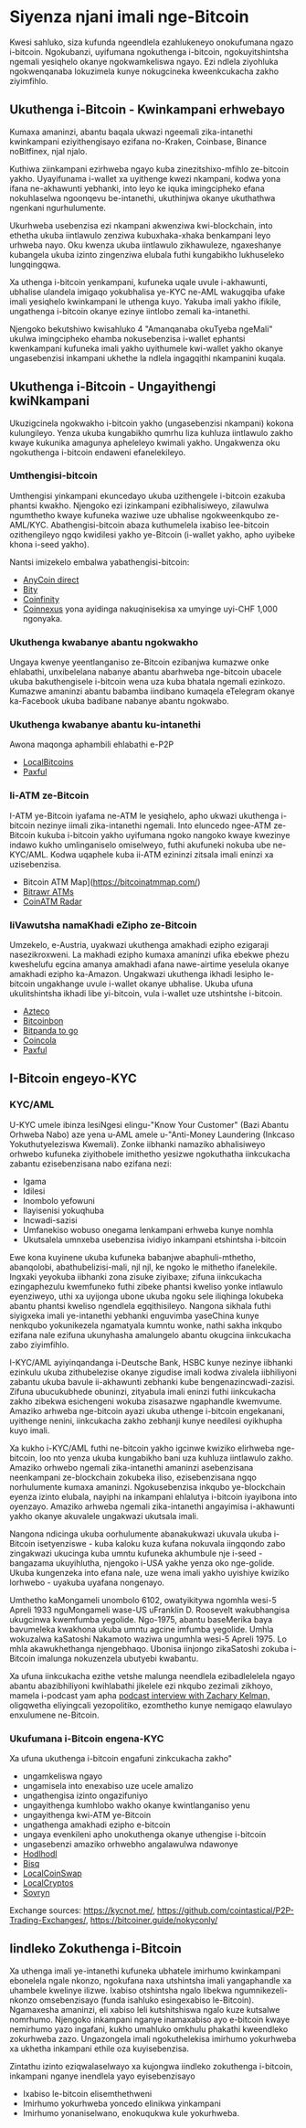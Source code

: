 # Siyenza njani imali nge-Bitcoin
Kwesi sahluko, siza kufunda ngeendlela ezahlukeneyo onokufumana ngazo i-bitcoin. Ngokubanzi, uyifumana ngokuthenga i-bitcoin, ngokuyitshintsha ngemali yesiqhelo okanye ngokwamkeliswa ngayo. Ezi ndlela ziyohluka ngokwenqanaba lokuzimela kunye nokugcineka kweenkcukacha zakho ziyimfihlo.

## Ukuthenga i-Bitcoin -  Kwinkampani erhwebayo
Kumaxa amaninzi, abantu baqala ukwazi ngeemali zika-intanethi kwinkampani eziyithengisayo ezifana no-Kraken, Coinbase, Binance noBitfinex, njal njalo.

Kuthiwa ziinkampani ezirhweba ngayo kuba zinezitshixo-mfihlo ze-bitcoin yakho. Uyayifunama i-wallet xa uyithenge kwezi nkampani, kodwa yona ifana ne-akhawunti yebhanki, into leyo ke iquka imingcipheko efana nokuhlaselwa ngoonqevu be-intanethi, ukuthinjwa okanye ukuthathwa ngenkani ngurhulumente.

Ukurhweba usebenzisa ezi nkampani akwenziwa kwi-blockchain, into ethetha ukuba iintlawulo zenziwa kubuxhaka-xhaka benkampani leyo urhweba nayo. Oku kwenza ukuba iintlawulo zikhawuleze, ngaxeshanye kubangela ukuba izinto zingenziwa elubala futhi kungabikho lukhuseleko lungqingqwa.

Xa uthenga i-bitcoin yenkampani, kufuneka uqale uvule i-akhawunti, ubhalise ulandela imigaqo yokubhalisa ye-KYC ne-AML wakugqiba ufake imali yesiqhelo kwinkampani le uthenga kuyo. Yakuba imali yakho ifikile, ungathenga i-bitcoin okanye ezinye iintlobo zemali ka-intanethi. 

Njengoko bekutshiwo kwisahluko 4 "Amanqanaba okuTyeba ngeMali" ukulwa imingcipheko ehamba nokusebenzisa i-wallet ephantsi kwenkampani kufuneka imali yakho uyithumele kwi-wallet yakho okanye ungasebenzisi inkampani ukhethe la ndlela ingagqithi nkampanini kuqala. 

## Ukuthenga i-Bitcoin - Ungayithengi kwiNkampani
Ukuzigcinela ngokwakho i-bitcoin yakho (ungasebenzisi nkampani) kokona kulungileyo. Yenza ukuba kungabikho qumrhu liza kuhluza iintlawulo zakho kwaye kukunika amagunya apheleleyo kwimali yakho. Ungakwenza oku ngokuthenga i-bitcoin endaweni efanelekileyo.

### Umthengisi-bitcoin
Umthengisi yinkampani ekuncedayo ukuba uzithengele i-bitcoin ezakuba phantsi kwakho. Njengoko ezi izinkampani ezibhalisiweyo, zilawulwa ngumthetho kwaye kufuneka waziwe uze ubhalise ngokweenkqubo ze-AML/KYC. Abathengisi-bitcoin abaza kuthumelela ixabiso lee-bitcoin ozithengileyo ngqo kwidilesi yakho ye-Bitcoin (i-wallet yakho, apho uyibeke khona i-seed yakho).

Nantsi imizekelo embalwa yabathengisi-bitcoin:

* [AnyCoin direct](https://anycoindirect.eu/)
* [Bity](https://bity.com/)
* [Coinfinity](https://coinfinity.co/start-en/)
* [Coinnexus](https://coinnexus.ch/en) yona ayidinga nakuqinisekisa xa umyinge uyi-CHF 1,000 ngonyaka.

### Ukuthenga kwabanye abantu ngokwakho
Ungaya kwenye yeentlanganiso ze-Bitcoin ezibanjwa kumazwe onke ehlabathi, unxibelelana nabanye abantu abarhweba nge-bitcoin ubacele ukuba bakuthengisele i-bitcoin wena uza kuba bhatala ngemali ezinkozo. Kumazwe amaninzi abantu babamba iindibano kumaqela eTelegram okanye ka-Facebook ukuba badibane nabanye abantu ngokwabo.

### Ukuthenga kwabanye abantu ku-intanethi
Awona maqonga aphambili ehlabathi e-P2P

* [LocalBitcoins](https://localbitcoins.com)
* [Paxful](https://paxful.com/)

### Ii-ATM ze-Bitcoin
I-ATM ye-Bitcoin iyafama ne-ATM le yesiqhelo, apho ukwazi ukuthenga i-bitcoin nezinye iimali zika-intanethi ngemali. Into eluncedo ngee-ATM ze-Bitcoin kukuba i-bitcoin yakho uyifumana ngoko nangoko kwaye kwezinye indawo kukho umlinganiselo omiselweyo, futhi akufuneki nokuba  ube ne-KYC/AML. Kodwa uqaphele kuba ii-ATM ezininzi zitsala imali eninzi xa uzisebenzisa.

* Bitcoin ATM Map](https://bitcoinatmmap.com/)
* [Bitrawr ATMs](https://www.bitrawr.com/bitcoin-atms)
* [CoinATM Radar](https://coinatmradar.com/)

### IiVawutsha namaKhadi eZipho ze-Bitcoin
Umzekelo, e-Austria, uyakwazi ukuthenga amakhadi ezipho ezigaraji nasezikroxweni. La makhadi ezipho kumaxa amaninzi ufika ebekwe phezu kweshelufu egcina amanya amakhadi afana nawe-airtime yeselula okanye amakhadi ezipho ka-Amazon. Ungakwazi ukuthenga ikhadi lesipho le-bitcoin ungakhange uvule i-wallet okanye ubhalise. Ukuba ufuna ukulitshintsha ikhadi libe yi-bitcoin, vula i-wallet uze utshintshe i-bitcoin.

* [Azteco](https://azte.co/)
* [Bitcoinbon](http://www.bitcoinbon.at/)
* [Bitpanda to go](https://www.bitpanda.com/de/togo)
* [Coincola](https://www.coincola.com/buy-bitcoin/gift-cards)
* [Paxful](https://paxful.com/buy-bitcoin?group=gift-cards&hasScroll=true)

## I-Bitcoin engeyo-KYC
### KYC/AML
U-KYC umele ibinza lesiNgesi elingu-"Know Your Customer" (Bazi Abantu Orhweba Nabo) aze yena u-AML amele u-"Anti-Money Laundering (Inkcaso Yokuthutyeleziswa Kwemali). Zonke iibhanki namaziko abhalisiweyo orhwebo kufuneka ziyithobele imithetho yesizwe ngokuthatha iinkcukacha zabantu ezisebenzisana nabo ezifana nezi:

- Igama
- Idilesi
- Inombolo yefowuni
- Ilayisenisi yokuqhuba
- Incwadi-sazisi
- Umfanekiso wobuso onegama lenkampani erhweba kunye nomhla
- Ukutsalela umnxeba usebenzisa ividiyo inkampani etshintsha i-bitcoin 

Ewe kona kuyinene ukuba kufuneka babanjwe abaphuli-mthetho, abanqolobi, abathubelizisi-mali, njl njl, ke ngoko le mithetho ifanelekile. Ingxaki yeyokuba iibhanki zona zisuke ziyibaxe; zifuna iinkcukacha ezingaphezulu kwemfuneko futhi zibeke phantsi kweliso yonke intlawulo eyenziweyo, uthi xa uyijonga ubone ukuba ngoku sele iliqhinga lokubeka abantu phantsi kweliso ngendlela egqithisileyo. Nangona sikhala futhi siyigxeka imali ye-intanethi yebhanki enguvimba yaseChina kunye nenkqubo yokunikezela ngamatyala kumntu wonke, nathi sakha inkqubo ezifana nale ezifuna ukunyhasha amalungelo abantu okugcina iinkcukacha zabo ziyimfihlo.

I-KYC/AML ayiyinqandanga i-Deutsche Bank, HSBC kunye nezinye iibhanki ezinkulu ukuba zithubelezise okanye zigudise imali kodwa zivalela iibhiliyoni zabantu ukuba bavule ii-akhawunti zebhanki kube bengenazincwadi-zazisi. Zifuna ubucukubhede obuninzi, zityabula imali eninzi futhi iinkcukacha zakho zibekwa esichengeni wokuba zisasazwe ngaphandle kwemvume. Amaziko arhweba nge-bitcoin ayazi ukuba uthenge i-bitcoin engekanani, uyithenge nenini, iinkcukacha zakho zebhanji kunye needilesi oyikhupha kuyo imali.

Xa kukho i-KYC/AML futhi ne-bitcoin yakho igcinwe kwiziko elirhweba nge-bitcoin, loo nto yenza ukuba kungabikho bani uza kuhluza iintlawulo zakho. Amaziko orhwebo ngemali zika-intanethi amaninzi asebenzisana neenkampani ze-blockchain zokubeka iliso, ezisebenzisana ngqo norhulumente kumaxa amaninzi. Ngokusebenzisa inkqubo ye-blockchain eyenza izinto elubala, nayiphi na inkampani ehlalutya i-bitcoin iyayibona into oyenzayo. Amaziko arhweba ngemali zika-intanethi angayimisa i-akhawunti yakho okanye akuvalele ungakwazi ukutsala imali.

Nangona ndicinga ukuba oorhulumente abanakukwazi ukuvala ukuba i-Bitcoin isetyenziswe - kuba kaloku kuza kufana nokuvala iingqondo zabo zingakwazi ukucinga kuba umntu kufuneka akhumbule nje i-seed - bangazama ukuyihlutha, njengoko i-USA yakhe yenza oko nge-golide. Ukuba kungenzeka into efana nale, uze wena imali yakho uyishiye kwiziko lorhwebo - uyakuba uyafana nongenayo.

Umthetho kaMongameli unombolo 6102, owatyikitywa ngomhla wesi-5 Apreli 1933 nguMongameli wase-US uFranklin D. Roosevelt wakubhangisa ukugcinwa kwemfumba yegolide. Ngo-1975, abantu baseMerika baya bavumeleka kwakhona ukuba umntu agcine imfumba yegolide.  Umhla wokuzalwa kaSatoshi Nakamoto waziwa ungumhla wesi-5 Apreli 1975. Lo mhla akawukhethanga njengebhaqo. Ubonisa iinjongo zikaSatoshi zokuba i-Bitcoin imalunga nokuzenzela ubutyebi kwabantu.

Xa ufuna iinkcukacha ezithe vetshe malunga neendlela ezibadlelelela ngayo abantu abazibhiliyoni kwihlabathi jikelele ezi nkqubo zezimali zikhoyo, mamela i-podcast yam apha [podcast interview with Zachary Kelman,](https://anita.link/80) oligqwetha eliyingcali yezopolitiko, ezomthetho kunye nemigaqo elawulayo enxulumene ne-Bitcoin. 

### Ukufumana i-Bitcoin engena-KYC
Xa ufuna ukuthenga i-bitcoin engafuni zinkcukacha zakho"

* ungamkeliswa ngayo
* ungamisela into enexabiso uze ucele amalizo
* ungathengisa izinto ongazifuniyo
* ungayithenga kumhlobo wakho okanye kwintlanganiso yenu
* ungayithenga kwi-ATM ye-Bitcoin
* ungathenga amakhadi ezipho e-bitcoin
* ungaya evenkileni apho unokuthenga okanye uthengise i-bitcoin
* ungasebenzi amaziko orhwebho angalawulwa ndawonye
* [Hodlhodl](https://hodlhodl.com)
* [Bisq](https://bisq.network/)
* [LocalCoinSwap](https://localcoinswap.com/buy-sell/BTC)
* [LocalCryptos](https://localcryptos.com/Bitcoin)
* [Sovryn](https://live.sovryn.app)

Exchange sources: https://kycnot.me/, https://github.com/cointastical/P2P-Trading-Exchanges/, https://bitcoiner.guide/nokyconly/

## Iindleko Zokuthenga i-Bitcoin
Xa uthenga imali ye-intanethi kufuneka ubhatele imirhumo kwinkampani ebonelela ngale nkonzo, ngokufana naxa utshintsha imali yangaphandle xa uhambele kwelinye ilizwe. Ixabiso otshintsha ngalo libekwa ngumnikezeli-nkonzo omsebenzisayo (funda isahluko esingexabiso le-Bitcoin). Ngamaxesha amaninzi, eli xabiso leli kutshitshiswa ngalo kuze kutsalwe nomrhumo. Njengoko inkampani nganye inamaxabiso ayo e-bitcoin kwaye nemirhumo yazo ingafani, kukho umahluko omkhulu phakathi kweendleko zokurhweba zazo. Ungazongela imali ngokuthelekisa imirhumo yokurhweba xa ukhetha inkampani ethile oza kuyisebenzisa. 

Zintathu izinto eziqwalaselwayo xa kujongwa iindleko zokuthenga i-bitcoin, inkampani nganye inendlela yayo eyisebenzisayo

* Ixabiso le-bitcoin elisemthethweni
* Imirhumo yokurhweba yoncedo elinikwa yinkampani
* Imirhumo yonaniselwano, enokuqukwa kule yokurhweba.

